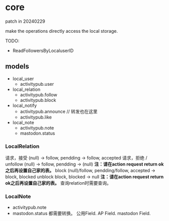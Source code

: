 # core

patch in 20240229

make the operations directly access the local storage.

TODO:

- ReadFollowersByLocaluserID

## models

- local_user
  - activitypub.user
- local_relation
  - activitypub.follow
  - activitypub.block
- local_notify
  - activitypub.announce // 转发也在这里
  - activitypub.like
- local_note
  - activitypub.note
  - mastodon.status


### LocalRelation

请求，接受
(null) -> follow, pendding -> follow, accepted
请求，拒绝 / unfollow
(null) -> follow, pendding -> (null)
**注：请在action request return ok之后再设置自己家的表。**
block
(null)/follow, pendding/follow, accepted -> block, blocked
unblock
block, blocked -> null
**注：请在action request return ok之后再设置自己家的表。**
查询relation时需要查询。


### LocalNote
- activitypub.note
- mastodon.status
都需要转换。
公用Field.
AP Field.
mastodon Field.
